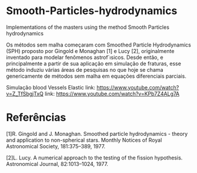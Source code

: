 # Smooth-Particles-hydrodynamics
Implementations of the masters using the method Smooth Particles hydrodynamics

Os métodos sem malha começaram com Smoothed Particle Hydrodynamics (SPH) proposto por Gingold e Monaghan [1] e Lucy [2],
originalmente inventado para modelar fenômenos astrof´ısicos. Desde então, e principalmente a partir de sua aplicação em simulação de fraturas, esse método induziu várias áreas de pesquisas no que hoje se chama genericamente de métodos sem malha em equações diferenciais parciais.

Simulação blood Vessels Elastic 
link: https://www.youtube.com/watch?v=Z_TfSbgjTxQ
link: https://www.youtube.com/watch?v=KPb7Z4ALg7A

# Referências 
[1]R. Gingold and J. Monaghan. Smoothed particle hydrodynamics - theory and application to non-spherical stars. Monthly
Notices of Royal Astronomical Society, 181:375–389, 1977.

[2]L. Lucy. A numerical approach to the testing of the fission hypothesis. Astronomical Journal, 82:1013–1024, 1977.
